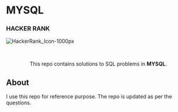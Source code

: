 # MYSQL
### HACKER RANK

![HackerRank_Icon-1000px](https://user-images.githubusercontent.com/58945964/123496424-9e049d00-d5ed-11eb-97d5-ad05a135602b.png)


</br>

<p align="center">
  This repo contains solutions to SQL problems in <b>MYSQL</b>.
  </br>
</p>

## About

I use this repo for reference purpose.
The repo is updated as per the questions.
